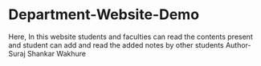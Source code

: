 # Department-Website-Demo
Here, In this website students and faculties can read the contents present and student can add and read the added notes by other students
Author- Suraj Shankar Wakhure
